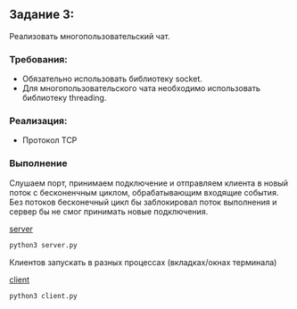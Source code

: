 ## Задание 3:
Реализовать многопользовательский чат.

### Требования:

 - Обязательно использовать библиотеку socket.
 - Для многопользовательского чата необходимо использовать библиотеку threading.

### Реализация:
 - Протокол TCP


### Выполнение

Слушаем порт, принимаем подключение и отправляем клиента в новый поток с бесконенчным циклом, обрабатывающим входящие события. Без потоков бесконечный цикл бы заблокировал поток выполнения и сервер бы не смог принимать новые подключения.

[server](../../Lr1/4/server.py)

```bash
python3 server.py
```

Клиентов запускать в разных процессах (вкладках/окнах терминала)

[client](../../Lr1/4/client.py)

```bash
python3 client.py
```